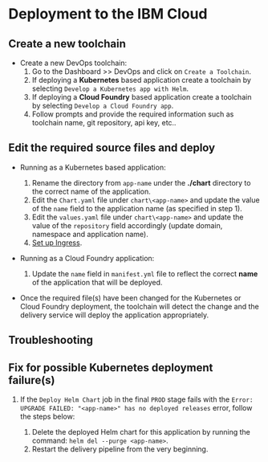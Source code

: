 # Deployment to the IBM Cloud

## Create a new toolchain

*  Create a new DevOps toolchain:
    1.  Go to the Dashboard >> DevOps and click on `Create a Toolchain`.
    2.  If deploying a **Kubernetes** based application create a toolchain by selecting `Develop a Kubernetes app with Helm`.
    3.  If deploying a **Cloud Foundry** based application create a toolchain by selecting `Develop a Cloud Foundry app`.
    4.  Follow prompts and provide the required information such as toolchain name, git repository, api key, etc..

## Edit the required source files and deploy
*  Running as a Kubernetes based application:
    1.  Rename the directory from `app-name` under the **./chart** directory to the correct name of the application.
    2.  Edit the `Chart.yaml` file under `chart\<app-name>` and update the value of the `name` field to the application name (as specified in step 1).
    3.  Edit the `values.yaml` file under `chart\<app-name>` and update the value of the `repository` field accordingly (update domain, namespace and application name).
    4.  [Set up Ingress](ingress.md).

*  Running as a Cloud Foundry application:    
    1. Update the `name` field in `manifest.yml` file to reflect the correct **name** of the application that will be deployed.

*  Once the required file(s) have been changed for the Kubernetes or Cloud Foundry deployment, the toolchain will detect the change and the delivery service will deploy the application appropriately.

## Troubleshooting

## Fix for possible Kubernetes deployment failure(s)
1.  If the `Deploy Helm Chart` job in the final `PROD` stage fails with the `Error: UPGRADE FAILED: "<app-name>" has no deployed releases` error, follow the steps below:

    1.  Delete the deployed Helm chart for this application by running the command: `helm del --purge <app-name>`.  
    1.  Restart the delivery pipeline from the very beginning.

